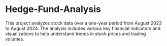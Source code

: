 # Hedge-Fund-Analysis
This project analyzes stock data over a one-year period from August 2023 to August 2024. The analysis includes various key financial indicators and visualizations to help understand trends in stock prices and trading volumes.
